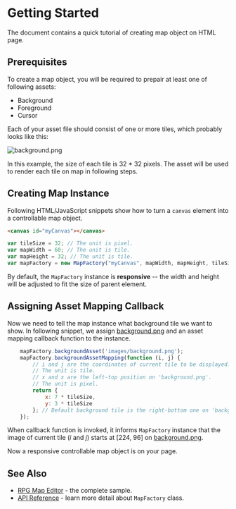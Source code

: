 # Getting Started

The document contains a quick tutorial of creating map object on HTML page. 

## Prerequisites

To create a map object, you will be required to prepair at least one of following assets:

* Background
* Foreground
* Cursor

Each of your asset file should consist of one or more tiles, which probably looks like this:

![background.png](https://rvhuang.github.io/rpg-map-factory/samples/rpg-map-editor/images/background.png)

In this example, the size of each tile is 32 \* 32 pixels. The asset will be used to render each tile on map in following steps. 

## Creating Map Instance

Following HTML/JavaScript snippets show how to turn a `canvas` element into a controllable map object. 

```html
<canvas id="myCanvas"></canvas>
```

```javascript
var tileSize = 32; // The unit is pixel. 
var mapWidth = 60; // The unit is tile.
var mapHeight = 32; // The unit is tile.
var mapFactory = new MapFactory("myCanvas", mapWidth, mapHeight, tileSize, tileSize);
```

By default, the `MapFactory` instance is **responsive** -- the width and height will be adjusted to fit the size of parent element.

## Assigning Asset Mapping Callback

Now we need to tell the map instance what background tile we want to show. In following snippet, we assign [background.png](https://rvhuang.github.io/rpg-map-factory/samples/rpg-map-editor/images/background.png) and an asset mapping callback function to the instance. 

```javascript 
    mapFactory.backgroundAsset('images/background.png');
    mapFactory.backgroundAssetMapping(function (i, j) {    
        // i and j are the coordinates of current tile to be displayed.
        // The unit is tile.
        // x and x are the left-top position on 'background.png'. 
        // The unit is pixel.
        return { 
            x: 7 * tileSize, 
            y: 3 * tileSize  
        }; // Default background tile is the right-bottom one on 'background.png'.
    });
```

When callback function is invoked, it informs `MapFactory` instance that the image of current tile (*i* and *j*) starts at [224, 96] on [background.png](https://rvhuang.github.io/rpg-map-factory/samples/rpg-map-editor/images/background.png).

Now a responsive controllable map object is on your page. 

## See Also

* [RPG Map Editor](https://rvhuang.github.io/rpg-map-factory/samples/rpg-map-editor/index.html) - the complete sample.  
* [API Reference](api-reference.md) - learn more detail about `MapFactory` class. 
